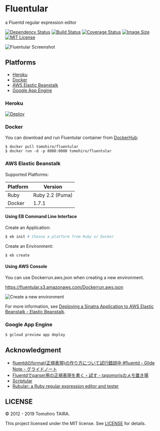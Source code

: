 Fluentular
================================================================================

a Fluentd regular expression editor

[![Dependency Status](https://img.shields.io/librariesio/github/Tomohiro/fluentular.svg?style=flat-square)](https://libraries.io/github/Tomohiro/fluentular)
[![Build Status](https://img.shields.io/travis/Tomohiro/fluentular.svg?style=flat-square)](https://travis-ci.org/Tomohiro/fluentular)
[![Coverage Status](https://img.shields.io/coveralls/Tomohiro/fluentular.svg?style=flat-square)](https://coveralls.io/github/Tomohiro/fluentular)
[![Image Size](https://img.shields.io/microbadger/image-size/fedora%2Fapache.svg)](https://microbadger.com/images/tomohiro/fluentular)
[![MIT License](http://img.shields.io/badge/license-MIT-blue.svg?style=flat-square)](LICENSE)


![Fluentular Screenshot](https://cloud.githubusercontent.com/assets/54254/11119798/642cf592-898f-11e5-906d-527bef2db8c3.png)


Platforms
--------------------------------------------------------------------------------

- [Heroku](#heroku)
- [Docker](#docker)
- [AWS Elastic Beanstalk](#aws-elastic-beanstalk)
- [Google App Engine](#google-app-engine)


### Heroku

[![Deploy](https://www.herokucdn.com/deploy/button.png)](https://heroku.com/deploy)


### Docker

You can download and run Fluentular container from [DockerHub](https://registry.hub.docker.com/u/tomohiro/fluentular/):

```
$ docker pull tomohiro/fluentular
$ docker run -d -p 8080:8080 tomohiro/fluentular
```

### AWS Elastic Beanstalk

Supported Platforms:

Platform | Version
-------- | ---------------------------------------------------------------------
Ruby     | Ruby 2.2 (Puma)
Docker   | 1.7.1


#### Using EB Command Line Interface

Create an Application:

```sh
$ eb init # Choose a platform from Ruby or Docker
```

Create an Environment:

```sh
$ eb create
```


#### Using AWS Console

You can use Dockerrun.aws.json when creating a new environment.

https://fluentular.s3.amazonaws.com/Dockerrun.aws.json

![Create a new environment](https://cloud.githubusercontent.com/assets/54254/11200269/0a94db62-8d18-11e5-8e9e-d9ccbd994eea.png)


For more information, see [Deploying a Sinatra Application to AWS Elastic Beanstalk - Elastic Beanstalk](https://docs.aws.amazon.com/elasticbeanstalk/latest/dg/create_deploy_Ruby_sinatra.html).


### Google App Engine

```sh
$ gcloud preview app deploy
```


Acknowledgment
-------------------------------------------------------------------------------

- [fluentdのformat(正規表現)の作り方について試行錯誤中 #fluentd - Glide Note - グライドノート](http://blog.glidenote.com/blog/2012/07/15/fluentd-regex-debug/)
- [Fluentdでparser用の正規表現を書く・試す - tagomorisのメモ置き場](http://d.hatena.ne.jp/tagomoris/20120715/1342368392)
- [Scriptular](http://scriptular.com/)
- [Rubular: a Ruby regular expression editor and tester](http://rubular.com/)


LICENSE
--------------------------------------------------------------------------------

&copy; 2012 - 2019 Tomohiro TAIRA.

This project licensed under the MIT license. See [LICENSE](LICENSE) for details.
